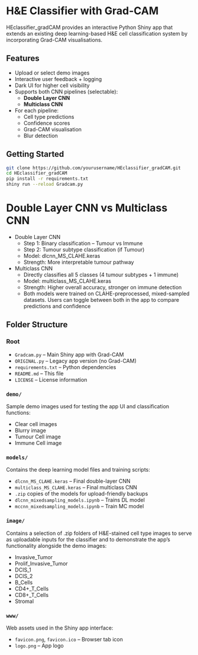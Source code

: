 # H&E Classifier with Grad-CAM 
HEclassifier_gradCAM provides an interactive Python Shiny app that extends an existing deep learning-based H&E cell classification system by incorporating Grad-CAM visualisations.

## Features
- Upload or select demo images
- Interactive user feedback + logging
- Dark UI for higher cell visibility
- Supports both CNN pipelines (selectable):
  - **Double Layer CNN**
  - **Multiclass CNN**
- For each pipeline:
  - Cell type predictions
  - Confidence scores
  - Grad-CAM visualisation
  - Blur detection

## Getting Started
```bash
git clone https://github.com/yourusername/HEclassifier_gradCAM.git
cd HEclassifier_gradCAM
pip install -r requirements.txt
shiny run --reload Gradcam.py
```

# **Double Layer CNN** vs **Multiclass CNN**
- Double Layer CNN
    - Step 1: Binary classification – Tumour vs Immune
    - Step 2: Tumour subtype classification (if Tumour)
    - Model: dlcnn_MS_CLAHE.keras
    - Strength: More interpretable tumour pathway
- Multiclass CNN
    - Directly classifies all 5 classes (4 tumour subtypes + 1 immune)
    - Model: multiclass_MS_CLAHE.keras
    - Strength: Higher overall accuracy, stronger on immune detection
    - Both models were trained on CLAHE-preprocessed, mixed-sampled datasets. Users can toggle between both in the app to compare predictions and confidence

## Folder Structure
### Root
- `Gradcam.py` – Main Shiny app with Grad-CAM
- `ORIGINAL.py` – Legacy app version (no Grad-CAM)
- `requirements.txt` – Python dependencies
- `README.md` – This file
- `LICENSE` – License information


### `demo/`
Sample demo images used for testing the app UI and classification functions:
- Clear cell images
- Blurry image
- Tumour Cell image
- Immune Cell image

### `models/`
Contains the deep learning model files and training scripts:
- `dlcnn_MS_CLAHE.keras` – Final double-layer CNN
- `multiclass_MS_CLAHE.keras` – Final multiclass CNN 
- `.zip` copies of the models for upload-friendly backups
- `dlcnn_mixedsampling_models.ipynb` – Trains DL model
- `mccnn_mixedsampling_models.ipynb` – Train MC model

### `image/`
Contains a selection of .zip folders of H&E-stained cell type images to serve as uploadable inputs for the classifier and to demonstrate the app’s functionality alongside the demo images:
- Invasive_Tumor
- Prolif_Invasive_Tumor
- DCIS_1
- DCIS_2
- B_Cells
- CD4+_T_Cells
- CD8+_T_Cells
- Stromal

### `www/`
Web assets used in the Shiny app interface:
- `favicon.png`, `favicon.ico` – Browser tab icon
- `logo.png` – App logo

